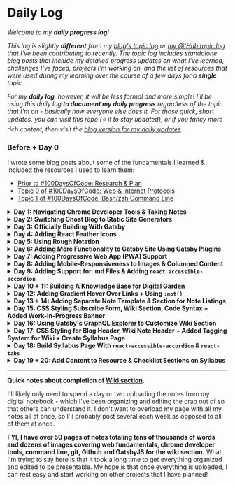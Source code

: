 # Daily Log

_Welcome to my **daily progress log**!_

_This log is slightly **different** from my [blog's topic log](https://www.aniqa.io/r1-topic-log/) or [my GitHub topic log](https://github.com/aniqatc/learning-journal/blob/main/Topic-Log.md) that I've been contributing to recently. The topic log includes standalone blog posts that include my detailed progress updates on what I've learned, challenges I've faced, projects I'm working on, and the list of resources that were used during my learning over the course of a few days for a **single** topic._

_For my **daily log**, however, it will be less formal and more simple! I'll be using this daily log **to document my daily progress** regardless of the topic that I'm on - basically how everyone else does it. For those quick, short updates, you can visit this repo (⭐️ it to stay updated); or if you fancy more rich content, then visit the [blog version for my daily updates](https://www.aniqa.io/r1-daily-log/)._

### Before + Day 0

I wrote some blog posts about some of the fundamentals I learned & included the resources I used to learn them:

- [Prior to #100DaysOfCode: Research & Plan](https://www.aniqa.io/prior-r1/)
- [Topic 0 of #100DaysOfCode: Web & Internet Protocols](https://www.aniqa.io/r1-topic-0/)
- [Topic 1 of #100DaysOfCode: Bash/zsh Command Line](https://www.aniqa.io/r1-topic-1/)
  

<details><summary><b>Day 1: Navigating Chrome Developer Tools & Taking Notes</b></summary>
  
### Day 1

I've spent the past few days learning about Google's Chrome Developer Tools and practiced using almost all of the main features on [my website](https://www.aniqa.io). It was honestly lots of fun messing around with the code, learning more about the security and network protocols that my website is using (which also ties into my understanding of [Web & Internet Protocols](https://www.aniqa.io/r1-topic-0/)), and how to find and fix issues with my code. *There were times that I got lost just using the tool, especially the Element, Console, and Network panels.*

I have so far gone over the following panels: Application, Lighthouse, Adblock, Element, Network, Sources, Security, Console, and customizing Settings. I'm hoping to complete my review of the Memory and Performance tab tomorrow. After doing so, I'll write up my **Topic 2: Chrome Developer Tools** blog post before moving onto my next section of learning.

Side note: I switched my notes over to Nota (a markdown editor) which will make it easier and faster to publish content to my blog more frequently. I'm now working on transforming my blog into a digital garden.

<p align="center"><img src="https://github.com/aniqatc/100-days-of-code/blob/main/Assets/nota.gif"></p>
  
</details>

<details><summary><b>Day 2: Switching Ghost Blog to Static Site Generators</b></summary>

### Day 2

I've decided to take a short break from tutorial learning and blogging. Although I have a blog hosted on Ghost Pro that works perfectly fine, I still feel somewhat limited in sharing content and editing my theme. In addition to that, there isn't really a theme that fits my idea of simplicity with most themes being media-rich, and I'm not exactly ready to create my own. _But that doesn't mean I have to settle_ - I want a true **digital garden**. A place that I can share high-quality pieces of writing but also, share my unedited thoughts and notes to portray a _true_ #LearningInPublic journey. I want it to be content-focused and absent of images that take up space. I also want to have full flexibility to edit the codebase whenever I learn something new, like my own personal playground to test out new languages and frameworks.

So, today, I learned about Static Site Generators (SSGs) and set up two different, minimal and content-focused themes:

- ▲ Hugo theme deployed on Vercel
- ◉ Gatsby theme deployed on Gatsby Cloud

*I also learned how to use Digital Ocean and Netlify to deploy websites, however, I'll be sticking to the above for now.*

I'm still deciding on which duo I prefer so I'll be playing around with both to see what fits my needs better! Switching over to an SSG from Ghost will be my project for the next few days.

  </details>
  
<details><summary><b>Day 3: Officially Building With Gatsby</b></summary>

### Day 3

I've realized that Hugo is easier to edit and customize than Gatsby. This is likely because of my limited coding knowledge (basic HTML, CSS) but it's definitely the SSG I'd recommend to newbies. That being said, Gatsby just has so much more that you can do with it - with [countless plugins](https://www.gatsbyjs.com/plugins) so that you don't have to create your own. It's definitely been far more tricky to edit since I barely know JavaScript, let alone React. But I just can't let go of the customization that comes with using Gatsby even if Hugo is easier to maneuver. **So, I've decided to stick to Gatsby!**

Luckily, combining Gatsby's very thorough documentation, individual plugin READMEs, my limited but sufficient coding knowledge, and making connections between theme files is proving to be enough to customize the starter-theme to my liking! 

Also, worth noting, I added ![wakatime](https://wakatime.com/badge/user/c1c1c183-d190-42bd-ae4f-09370e6fbbc6.svg) to VSCode to record my time spent coding! 

  </details>
  
<details><summary><b>Day 4: Adding React Feather Icons</b></summary>

### Day 4

I'm finally adding the final touches to my Gatsby theme so I'll be back to learning from tutorials & blogging my journey again soon!

Today, I used open-source [React icons](https://feathericons.com/) called `react-feather` to add social media icons to my navigation bar and share buttons to all my posts. I installed the icons using `npm` on my Terminal. From there it was easy - I declared the usage of these icons by 'importing' the ones I'll be using and then, set variables for the icon size and line thickness. To further customize the icons, I used `:hover` with color and transform in a separate `.css` file.

I'm pleased with the final results:
<p align="center"><img src="https://github.com/aniqatc/100-days-of-code/blob/main/Assets/react-feather-icons.gif"></p>

In addition to the icons, I also learned about dark mode practices and changed my dark mode theme colors accordingly!

  </details>
  
<details><summary><b>Day 5: Using Rough Notation</b></summary>

### Day 5

I discovered a small JavaScript library called [Rough Notation](https://roughnotation.com) that allowed me to add customizable and animated annotations on webpages. The annotations can be customized by color, size, padding and animation order, duration, and delays.

I tested it out on my new blog theme by injecting it into a `.mdx` file! It was easy to implement and a fun library to play around with. 

Here's what it looks like in my light mode (slowed down by 50%):
<p align="center"><img src="https://github.com/aniqatc/100-days-of-code/blob/main/Assets/rough-notation-light.gif"></p>

Here's what it looks like in my dark mode (slowed down by 50%):
<p align="center"><img src="https://github.com/aniqatc/100-days-of-code/blob/main/Assets/rough-notation-dark.gif"></p>

  </details>
  
<details><summary><b>Day 6: Adding More Functionality to Gatsby Site Using Gatsby Plugins</b></summary>

### Day 6

I've finally completed my new blog theme using Gatsby which is currently deployed on Vercel. While all the stylistic and layout choices have been decided in the previous days, I spent most of today transferring over my previous blog content from the Ghost platform to Markdown content for my new blog. 

It took some time to get all the blog posts formatted, especially because I faced some bumps along the way. For example:
- I needed to add import `react-twitter-widgets` into some of my `.mdx` files that hold my blog posts to get relevant tweets to show up among my content
- I needed to add support for `.gif` files by installing an additional Gatsby plugin which conflicted with my existing plugins so I had to find a fix for that. Once I figured out the best combination of plugins, I updated that information within the my `gatsby.config.js` file.

Regardless, I'm honestly excited whenever I bump into an issue - it's exciting to fix! Lastly, I added Google Analytics support by adding in `gatsby-plugin-google-gtag` to my `gatsby.config.js` file. 

*Side note: I might not be using Google Analytics for long - I discovered [Umami](https://umami.is/) today and love everything about it (from the UI to the fact it's free and open-source and provides such beautiful infographics). I would've already implemented it honestly but it's definitely a little more complicated than Google Analytics to install + I've taken too long of a break from my syllabus to build a new blog so I'll have to come back to it later.*

  </details>
  
<details><summary><b>Day 7: Adding Progressive Web App (PWA) Support</b></summary>

### Day 7

As a final step to completing my blog *(who am I kidding - I can't stop messing with it)*, I turned my ordinary Gatsby blog into a Progressive Web App (PWA). PWAs provide users with an option to install a website as an application to their computer or mobile device using any browser. This feature is made possible with the use of service worker(s) and a web manifest. *It really works!* 

For example, on my Google Chrome browser, the input bar has an additional icon and upon clicking it, an option comes up to install the website. *FYI, many well-known websites have this feature, including Twitter!*

<p align="center"><img src="https://github.com/aniqatc/100-days-of-code/blob/main/Assets/install-pwa-aniqa.png"></p>

Once installed, my website can be accessed like any other native application on your computer!

<p align="center"><img src="https://github.com/aniqatc/100-days-of-code/blob/main/Assets/in-dock-aniqa.png"></p>

The same rules apply even on mobile! The website can be added to your Home Screen by going into your browser options and simply clicking the relevant option *(for Safari on my iPhone, all I had to click was 'Add to Home Screen')*. You can then access the blog straight from your Home Screen, independent of a browser! 

<p align="center"><img src="https://github.com/aniqatc/100-days-of-code/blob/main/Assets/mobile-pwa.jpeg"></p>

  </details>
  
<details><summary><b>Day 8: Adding Mobile-Responsiveness to Images & Columned Content</b></summary>

### Day 8

I noticed an annoying bug on my website when accessed through mobile: the images were not resizing down to a smaller size on mobile. Since I've always used Wordpress and Ghost in the past, I never had to think about making my images responsive to different screen sizes since it was always optimized in themes I bought.

For the fix, I learned the CSS property, `max-width:100%`. Simply adding the `style="max-width:100%"` to all my images, they resized to fit the screen no matter how small or large. However, having to add the property inline was annoying and I may not remember to include it every time that I post, so I added the property to my main stylesheet making sure that the style applies to any `<img>` tag.

<p align="center"><img src="https://github.com/aniqatc/100-days-of-code/blob/main/Assets/max-width.gif"></p>

Additionally, I learned how to use `grid-template-column` - *another CSS property* to create columns in my content.

  </details>
  
<details><summary><b>Day 9: Adding Support for .md Files & Adding <code>react accessible-accordion</code></b></summary>

### Day 9

I added a new post template to my blog for notes! While all my blog posts are written in `.mdx` files using VS Code, my notes are written in `.md` using a simple Markdown editor. So, I needed a separate template that would be compatible with converting `.md` files. After doing so, I tested to see if it works and if I'm successfully able to create custom slugs for each note file -- and fortunately, it worked!

I also wanted a separate note listing page and I opted to use `react-accessible-accordion` which allows for collapsible rows of information. For my usage, I wanted to use the Accordion styled rows to link to my notes and make them separated by subjects.

Here's what it's currently looking like:

<p align="center"><img src="https://github.com/aniqatc/100-days-of-code/blob/main/Assets/accordion.gif"></p>

  </details>
  
<details><summary><b>Day 10 + 11: Building A Knowledge Base for Digital Garden</b></summary>

### Day 10 + 11

Ever since I discovered 'Second-Brain-' and Digital Garden-styled personal websites, I've really wanted one of my own. Now, I'm not particularly ready to create a theme from scratch and while there are some great themes out there, I simply do not connect to any of the available digital garden themes. To be frank, I'd only be satisfied with something similar to <a href="https://brianlovin.com">Brian Lovin's website</a>. And again, I'm just not there yet. So I'm settling and trying to customize my current blog design as much as possible while still keeping it simple. It doesn't have everything I'd like but it gets the job done.

That being said, I've been building my own 'second-brain' in my private, digital notebook and I didn't even know it. The only thing is - I never intended on anyone seeing it so it might have parts that literally no one except me would understand. But I really want to immerse in learning and building in public and creating my own second-brain. So, the past few days (technically, more than Day 10 & 11 but whatever), I've been editing my notes little-by-little so that it's readable for others.

I'm really excited to share these notes - I really think it'll be helpful to others!

  </details>
  
<details><summary><b>Day 12: Adding Gradient Hover Over Links + Using <code>:not()</code></b></summary>

### Day 12

I added a new style to all the links on my website. There's a thin gradient underline on all of the links on my site and upon hover, the link is highlighted with a beautiful light gradient. While most of my site is quite simple (in my opinion), I thought the addition of this small stylistic detail might add a little more personality. 

Here's what it looks like upon hover in light mode:

<p align="center"><img src="https://github.com/aniqatc/100-days-of-code/blob/main/Assets/link-hover-light.gif"></p>

Here's what it looks like upon hover in dark mode:
<p align="center"><img src="https://github.com/aniqatc/100-days-of-code/blob/main/Assets/link-hover-dark.gif"></p>

However, I did face an issue with the hover style effecting icon and image links, like my avatar in my site's header. 
<p align="center"><img src="https://github.com/aniqatc/100-days-of-code/blob/main/Assets/link-hover-issue.gif"></p>

To combat this particular issue, I learned of a new CSS property that involves using `:not( )`. For example, originally, I was selecting all links in my CSS file by applying the gradient and hover style to `a` to select all links -- this would select everything, including the images and icons that are linked to a different page. So, the `:not( )` property allows me to identify the classes that I'd like to exclude from being effected by the global `a` style that I'm implementing. For example, the syntax would be as follows: 
```
a:not(except-header-link) { 
include styles here
}
```

This solved the issue! 

  </details>
  
<details><summary><b>Day 13 + 14: Adding Separate Note Template & Section for Note Listings</b></summary>

### Day 13 + 14

On Day 9 *(mentioned above)*, I used `react-accessible-accordion` to create a listing page for all my notes. I realized that I'd rather utilize the Accordion design for shorter pieces of information like a *"Today I Learned" code snippet page*. 

However, for my note pages, I added a filesystem-style listing page instead. I feel that this is a better way to organize notes, especially as my notes grow into the hundreds and possibly, thousands. It provides an option to view the notes as if you're navigating my personal Finder (file manager).

Here's a .gif of how the note-system is currently organized:

<p align="center"><img src="https://github.com/aniqatc/learning-journal/blob/main/Assets/wiki-system.gif?raw=true"></p>

I've also removed the Subscribe Form from the footer since it would show up on every single page - now, it only shows up on the Homepage. All other pages have a new footer design that works as a secondary menu to my most important links *(which includes a quick path back to blog listings, wiki entries, TIL log, master list of resources, my twitter and my email list sign-up)* so that users do not have to scroll all the way back up to the beginning of the page to navigate my website. The icons I utilized for the secondary footer are the same as the icons used throughout the rest of my website: `react-feather`.

<p align="center"><img src="https://github.com/aniqatc/learning-journal/blob/main/Assets/secondary-footer.png?raw=true"></p>

  </details>
  
<details><summary><b>Day 15: CSS Styling Subscribe Form, Wiki Section, Code Syntax + Added Work-In-Progress Banner</b></summary>

### Day 15

My website has been a work-in-progress for about a month now. So, although I'm nearing the end of any major changes I have planned for this version of my website, I felt that I should indicate to any visitors that my website is still under construction:

<p align="center"><img src="https://github.com/aniqatc/learning-journal/blob/main/Assets/site-under-construction.png?raw=true"></p>

Majority of my website is complete and functional with content available in the blog section. However, there is some sample content in certain corners of my website like the **Today I Learned (/til)** or **Wiki (/wiki)** sections. So, I made sure to specify that in the banner so that I don't completely deter every visitor away with a bunch of *lorem ipsum* pages. I should've created such a banner a while ago but I thought I'd be done by now. Boy, was I wrong - I know very little coding so creating this website has thrown me into a crash course on all things Gatsbyjs & web development. Anyways, hopefully I won't need to keep the *under construction* banner up for too long.

**Additional changes that I made today:**

**1. Subscribe Form:**
  -  Edited the CSS to make it more responsive, specifically for smaller phones
  -  Edited the overall style of the Subscription Form to make it stand out a little more (considering the fact that most of my site is quite simple)
<p align="center"><img src="https://github.com/aniqatc/learning-journal/blob/main/Assets/subscribe-form.png?raw=true"></p>

**2. Wiki:**
  - Added custom styling to the Wiki page
  - Utilized `react-feather` icons for the Wiki-system

**3. Code Syntax Highlighting:**
  - While the default syles are quite nice, I made some edits to the code snippet styling to make sure that the color scheme matches the rest of my website
  - Added styles for inline code

  </details>
  
<details><summary><b>Day 16: Using Gatsby's GraphQL Explorer to Customize Wiki Section</b></summary>

### Day 16

Today was a big day in terms of understanding the possibilities of building with Gatsby. Although I've spent the past month playing around with Gatsby, I have tried my best to steer clear of **GraphQL**. I have been intimidated by it especially with my lack of experience so far. I just wanted my own website up-and-running with some level of organization and I was able to do a lot without touching too much GraphQL queries besides the ones that are already built in my code. But I've realized I have way too much fun playing around with coding and learning along the way so I've just been falling in deeper and deeper with the Gatsby system.

Luckily, I've been able to solve a lot of problems on my own. But now that I wanted my own **wiki** section in addition to my existing blog function - things were getting complicated and I didn't care because I want what I want. So, it was time to use GraphQL.

Gatsby has a GraphQL explorer that can be accessed via `http://localhost:8000/___graphql` and can be accessed every time that you host your site on localhost:

<p align="center"><img src="https://github.com/aniqatc/learning-journal/blob/main/Assets/gatsby-graphql.png?raw=true"></p>

Through this IDE, it's actually **EASY** as hell to create queries that can be used to pull data. Now, I won't go over it in detail here (cause this is just my journal and I doubt anyone reads this) but I'll share what I wanted to accomplish: **to pull frontmatter data from my individual wiki entries to use in SEO-optimization, content organization AND adding detail to the template**.

<p align="center"><img src="https://github.com/aniqatc/learning-journal/blob/main/Assets/graphql-example.png?raw=true"></p>

So, I used Graphql to create queries specifically for data inputted into the frontmatter of my wikis. Since my wiki section is completely new and unoptimized, it doesn't have any tagging system or organization in place or built-in SEO. In fact, the title doesn't even get queried and pulled into my note template. So, I used the IDE to identify the following frontmatter: title, topic, stage, date and description.

Then, I added and identified the Graphql queries (in the appropriate syntax) into my wiki templates so that I could now have each wiki entry automatically display the title, topic, stage, and date at the beginning of each entry like a blog post! 

For SEO, I used `react-helmet` within my wiki template so that it can pull title and description directly from the frontmatter of each wiki entry to use as SEO metadata. I confirmed that the SEO metadata was working by going into Chrome Developer Tools and checking for all the `<meta>` tags in between the `<head>` section of my code and saw that the browser was correctly identifying the metadata. Previously, it was showing general website metadata and not post-specific information.

  </details>
  
<details><summary><b>Day 17: CSS Styling for Blog Header, Wiki Note Header + Added Tagging System for Wiki + Create Syllabus Page</b></summary>

### Day 17

**I'm a few commits away from completing my digital garden!** Today, I got a lot of styling and organization done! I'm quite satisfied with how everything is starting to look and function. Here's what I did **(hint: it involves lots of CSS)**:


- I changed the styling of the header for my [blog posts](https://www.aniqa.io/full-stack-development-path-goals), (previously was aligned to the left, plain text styling):

<p align="center"><img src="https://raw.githubusercontent.com/aniqatc/v1-aniqa/master/static/blog-post-design.gif"></p>


- I added frontmatter data (title, date, stage, topic, and author) to my [wiki note header section](https://www.aniqa.io/wiki/binary/bits-and-bytes) (previously had nothing except body of text):
<p align="center"><img src="https://raw.githubusercontent.com/aniqatc/v1-aniqa/master/static/wiki-note-design.gif"></p>


- I added styling to the details that were pulled into the wiki template. Additionally, to clarify, the 'stage' value represents whether a note is a '🌱 Seedling' which is an incomplete note or '🪴 Evergreen' for notes that likely won't have any information added to it anymore.
<p align="center"><img src="https://raw.githubusercontent.com/aniqatc/learning-journal/main/Assets/wiki-details.png"></p>


- Added a **[syllabus page](https://www.aniqa.io/resources)** to include information about resources I use to learn and the topics I'm learning just like a syllabus
- Added `react-accessible-accordion` and `react-tabs` to the **syllabus page**
- Edited the styling of both the `react-accessible-accordion` and `react-tabs` to fit the styling of the rest of my website:
<p align="center"><img src="https://raw.githubusercontent.com/aniqatc/learning-journal/main/Assets/react-tabs.gif"></p>


  </details>
  
<details><summary><b>Day 18: Build Syllabus Page With <code>react-accessible-accordion</code> & <code>react-tabs</code></b></summary>

### Day 18

While all of the stylistic changes are mostly complete for my personal website, I still need to fill certain pages with content. A few weeks back, when I first started this journey to learn web development, I created my own syllabus of sorts. I did serious research on the best resources, how to learn effectively, and the topics I'd need to go over to be a successful developer. I ended up building a long checklist of topics that I'm now using as my guide. I don't particularly think that I need to master every single topic inside-and-out because that would quite literally take a lifetime, but I plan on at least getting an introductory-to-intermediate understanding on most topics. 

I've gotten a lot of requests to share the syllabus, hence, I created my <a href="https://www.aniqa.io/syllabus">Syllabus</a> page. On the syllabus page, I'm using `react-accessible-accordion` and `react-tabs` to organize two list: **Checklist** and **Resources**.

- `react-tabs` was utilized to separate the information under **Checklist** and **Resources**:
<p align="center"><img src="https://raw.githubusercontent.com/aniqatc/learning-journal/main/Assets/tab-syllabus.gif"></p>

- `react-accessible-accordion` was used to separate the lists of resources and lists of topics by subject so that it's easier to navigate to the information you need:
<p align="center"><img src="/Assets/detail-syllabus.gif"></p>

So far, I've added the topics I've already completed my learning for. I'll be adding the rest in the coming days (along with the content for my <a href="https://www.aniqa.io/wiki">Wiki section</a>).

  </details>
  
   
  <details><summary><b>Day 19 + 20: Add Content to Resource & Checklist Sections on Syllabus</b></summary>
    
### Day 19 + 20
    
As mentioned in Day 17 & 18, I've been working on the [Syllabus](https://www.aniqa.io/syllabus) page on my [website](https://www.aniqa.io). The page serves as my own personal Full Stack Software Development roadmap, checklist, and list of resources to use.
    
 Most of yesterday and today, I mostly worked on adding additional content for the resource and checklist section. The page currently shows the following information (although, a few may not be complete *just yet*):
<p align="center"><img src="https://github.com/aniqatc/learning-journal/blob/main/Assets/current-syllabus-list.png?raw=true"></p>
    
Once all the content is uploaded to the Syllabus page, I'll be working on making more wiki entries!
  </details>

<hr/>
 

  <b>Quick notes about completion of <a href="https://www.aniqa.io/wiki">Wiki section</a>.</b>
  

I'll likely only need to spend a day or two uploading the notes from my digital notebook - which I've been organizing and editing the crap out of so that others can understand it. I don't want to overload my page with all my notes all at once, so I'll probably post several each week as opposed to all of them at once. 

**FYI, I have over 50 pages of notes totaling tens of thousands of words and dozens of images covering web fundamentals, chrome developer tools, command line, git, Github and GatsbyJS for the wiki section.** What I'm trying to say here is that it took a long time to get everything organized and edited to be presentable. My hope is that once everything is uploaded, I can rest easy and start working on other projects that I have planned!
  
